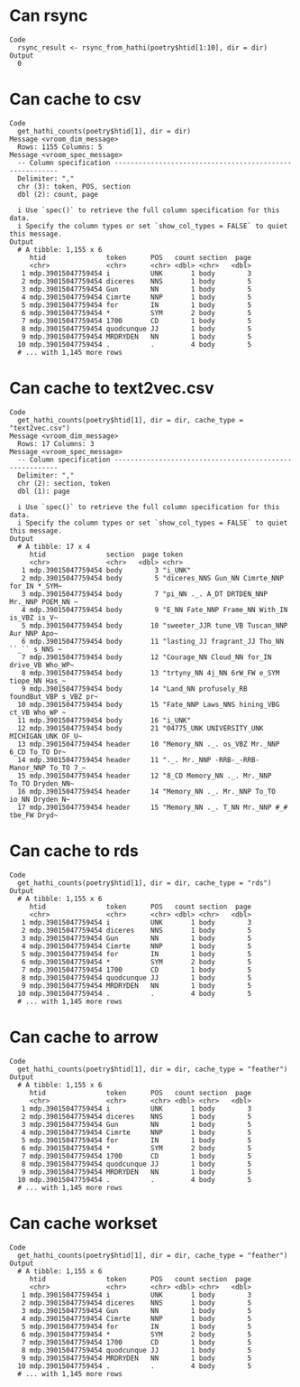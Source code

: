 # Can rsync

    Code
      rsync_result <- rsync_from_hathi(poetry$htid[1:10], dir = dir)
    Output
      0 

# Can cache to csv

    Code
      get_hathi_counts(poetry$htid[1], dir = dir)
    Message <vroom_dim_message>
      Rows: 1155 Columns: 5
    Message <vroom_spec_message>
      -- Column specification --------------------------------------------------------
      Delimiter: ","
      chr (3): token, POS, section
      dbl (2): count, page
      
      i Use `spec()` to retrieve the full column specification for this data.
      i Specify the column types or set `show_col_types = FALSE` to quiet this message.
    Output
      # A tibble: 1,155 x 6
         htid               token      POS   count section  page
         <chr>              <chr>      <chr> <dbl> <chr>   <dbl>
       1 mdp.39015047759454 i          UNK       1 body        3
       2 mdp.39015047759454 diceres    NNS       1 body        5
       3 mdp.39015047759454 Gun        NN        1 body        5
       4 mdp.39015047759454 Cimrte     NNP       1 body        5
       5 mdp.39015047759454 for        IN        1 body        5
       6 mdp.39015047759454 *          SYM       2 body        5
       7 mdp.39015047759454 1700       CD        1 body        5
       8 mdp.39015047759454 quodcunque JJ        1 body        5
       9 mdp.39015047759454 MRDRYDEN   NN        1 body        5
      10 mdp.39015047759454 .          .         4 body        5
      # ... with 1,145 more rows

# Can cache to text2vec.csv

    Code
      get_hathi_counts(poetry$htid[1], dir = dir, cache_type = "text2vec.csv")
    Message <vroom_dim_message>
      Rows: 17 Columns: 3
    Message <vroom_spec_message>
      -- Column specification --------------------------------------------------------
      Delimiter: ","
      chr (2): section, token
      dbl (1): page
      
      i Use `spec()` to retrieve the full column specification for this data.
      i Specify the column types or set `show_col_types = FALSE` to quiet this message.
    Output
      # A tibble: 17 x 4
         htid               section  page token                                       
         <chr>              <chr>   <dbl> <chr>                                       
       1 mdp.39015047759454 body        3 "i_UNK"                                     
       2 mdp.39015047759454 body        5 "diceres_NNS Gun_NN Cimrte_NNP for_IN *_SYM~
       3 mdp.39015047759454 body        7 "pi_NN ._. A_DT DRTDEN_NNP Mr._NNP POEM_NN ~
       4 mdp.39015047759454 body        9 "E_NN Fate_NNP Frame_NN With_IN is_VBZ is_V~
       5 mdp.39015047759454 body       10 "sweeter_JJR tune_VB Tuscan_NNP Aur_NNP Apo~
       6 mdp.39015047759454 body       11 "lasting_JJ fragrant_JJ Tho_NN ``_`` s_NNS ~
       7 mdp.39015047759454 body       12 "Courage_NN Cloud_NN for_IN drive_VB Who_WP~
       8 mdp.39015047759454 body       13 "trtyny_NN 4j_NN 6rW_FW e_SYM tiope_NN Has_~
       9 mdp.39015047759454 body       14 "Land_NN profusely_RB foundBut_VBP s_VBZ pr~
      10 mdp.39015047759454 body       15 "Fate_NNP Laws_NNS hining_VBG ct_VB Who_WP ~
      11 mdp.39015047759454 body       16 "i_UNK"                                     
      12 mdp.39015047759454 body       21 "04775_UNK UNIVERSITY_UNK MICHIGAN_UNK OF_U~
      13 mdp.39015047759454 header     10 "Memory_NN ._. os_VBZ Mr._NNP 6_CD To_TO Dr~
      14 mdp.39015047759454 header     11 "._. Mr._NNP -RRB-_-RRB- Manor_NNP To_TO 7_~
      15 mdp.39015047759454 header     12 "8_CD Memory_NN ._. Mr._NNP To_TO Dryden_NN~
      16 mdp.39015047759454 header     14 "Memory_NN ._. Mr._NNP To_TO io_NN Dryden_N~
      17 mdp.39015047759454 header     15 "Memory_NN ._. T_NN Mr._NNP #_# tbe_FW Dryd~

# Can cache to rds

    Code
      get_hathi_counts(poetry$htid[1], dir = dir, cache_type = "rds")
    Output
      # A tibble: 1,155 x 6
         htid               token      POS   count section  page
         <chr>              <chr>      <chr> <dbl> <chr>   <dbl>
       1 mdp.39015047759454 i          UNK       1 body        3
       2 mdp.39015047759454 diceres    NNS       1 body        5
       3 mdp.39015047759454 Gun        NN        1 body        5
       4 mdp.39015047759454 Cimrte     NNP       1 body        5
       5 mdp.39015047759454 for        IN        1 body        5
       6 mdp.39015047759454 *          SYM       2 body        5
       7 mdp.39015047759454 1700       CD        1 body        5
       8 mdp.39015047759454 quodcunque JJ        1 body        5
       9 mdp.39015047759454 MRDRYDEN   NN        1 body        5
      10 mdp.39015047759454 .          .         4 body        5
      # ... with 1,145 more rows

# Can cache to arrow

    Code
      get_hathi_counts(poetry$htid[1], dir = dir, cache_type = "feather")
    Output
      # A tibble: 1,155 x 6
         htid               token      POS   count section  page
         <chr>              <chr>      <chr> <dbl> <chr>   <dbl>
       1 mdp.39015047759454 i          UNK       1 body        3
       2 mdp.39015047759454 diceres    NNS       1 body        5
       3 mdp.39015047759454 Gun        NN        1 body        5
       4 mdp.39015047759454 Cimrte     NNP       1 body        5
       5 mdp.39015047759454 for        IN        1 body        5
       6 mdp.39015047759454 *          SYM       2 body        5
       7 mdp.39015047759454 1700       CD        1 body        5
       8 mdp.39015047759454 quodcunque JJ        1 body        5
       9 mdp.39015047759454 MRDRYDEN   NN        1 body        5
      10 mdp.39015047759454 .          .         4 body        5
      # ... with 1,145 more rows

# Can cache workset

    Code
      get_hathi_counts(poetry$htid[1], dir = dir, cache_type = "feather")
    Output
      # A tibble: 1,155 x 6
         htid               token      POS   count section  page
         <chr>              <chr>      <chr> <dbl> <chr>   <dbl>
       1 mdp.39015047759454 i          UNK       1 body        3
       2 mdp.39015047759454 diceres    NNS       1 body        5
       3 mdp.39015047759454 Gun        NN        1 body        5
       4 mdp.39015047759454 Cimrte     NNP       1 body        5
       5 mdp.39015047759454 for        IN        1 body        5
       6 mdp.39015047759454 *          SYM       2 body        5
       7 mdp.39015047759454 1700       CD        1 body        5
       8 mdp.39015047759454 quodcunque JJ        1 body        5
       9 mdp.39015047759454 MRDRYDEN   NN        1 body        5
      10 mdp.39015047759454 .          .         4 body        5
      # ... with 1,145 more rows

